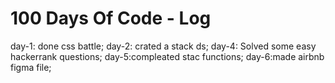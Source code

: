 # 100 Days Of Code - Log
day-1: done css battle;
day-2: crated a stack ds;
day-4: Solved some easy hackerrank questions;
day-5:compleated stac functions;
day-6:made airbnb figma file;